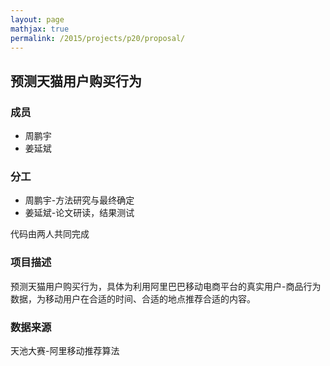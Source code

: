 ```yaml
---
layout: page
mathjax: true
permalink: /2015/projects/p20/proposal/
---
```


## 预测天猫用户购买行为

### 成员

- 周鹏宇
- 姜延斌

### 分工

- 周鹏宇-方法研究与最终确定
- 姜延斌-论文研读，结果测试

代码由两人共同完成

### 项目描述

预测天猫用户购买行为，具体为利用阿里巴巴移动电商平台的真实用户-商品行为数据，为移动用户在合适的时间、合适的地点推荐合适的内容。

### 数据来源

天池大赛-阿里移动推荐算法

